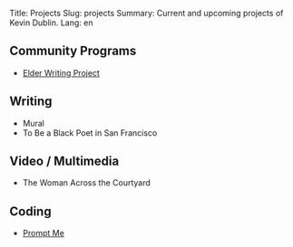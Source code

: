 Title: Projects
Slug: projects
Summary: Current and upcoming projects of Kevin Dublin. 
Lang: en

## Community Programs

- [Elder Writing Project](https://eldetwriting.net) 

## Writing

- Mural
- To Be a Black Poet in San Francisco

## Video / Multimedia

- The Woman Across the Courtyard

## Coding

- [Prompt Me](https://promptme.net)
